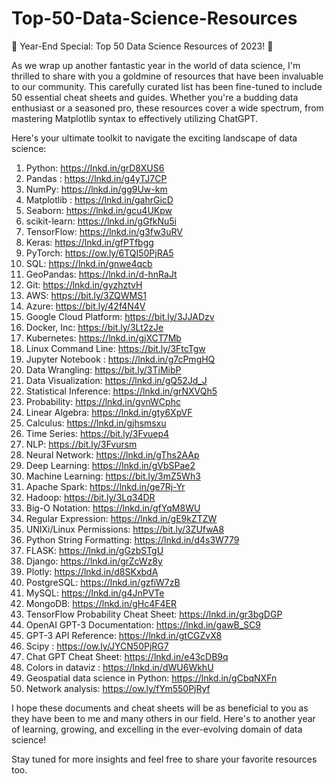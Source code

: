# Top-50-Data-Science-Resources
🌟 Year-End Special: Top 50 Data Science Resources of 2023! 🌟

As we wrap up another fantastic year in the world of data science, I'm thrilled to share with you a goldmine of resources that have been invaluable to our community. This carefully curated list has been fine-tuned to include 50 essential cheat sheets and guides. Whether you're a budding data enthusiast or a seasoned pro, these resources cover a wide spectrum, from mastering Matplotlib syntax to effectively utilizing ChatGPT.

Here's your ultimate toolkit to navigate the exciting landscape of data science:


1. Python: https://lnkd.in/grD8XUS6
2. Pandas : https://lnkd.in/g4yTJ7CP
3. NumPy: https://lnkd.in/gg9Uw-km
4. Matplotlib : https://lnkd.in/gahrGicD
5. Seaborn: https://lnkd.in/gcu4UKpw
6. scikit-learn: https://lnkd.in/gGfkNu5i
7. TensorFlow: https://lnkd.in/g3fw3uRV
8. Keras: https://lnkd.in/gfPTfbgg
9. PyTorch: https://ow.ly/6TQI50PjRA5
10. SQL: https://lnkd.in/gnwe4qcb
11. GeoPandas: https://lnkd.in/d-hnRaJt
12. Git: https://lnkd.in/gyzhztvH
13. AWS: https://bit.ly/3ZQWMS1
14. Azure: https://bit.ly/42f4N4V
15. Google Cloud Platform: https://bit.ly/3JJADzv
16. Docker, Inc: https://bit.ly/3Lt2zJe
17. Kubernetes: https://lnkd.in/gjXCT7Mb
18. Linux Command Line: https://bit.ly/3FtcTgw
19. Jupyter Notebook : https://lnkd.in/g7cPmgHQ
20. Data Wrangling: https://bit.ly/3TiMibP
21. Data Visualization: https://lnkd.in/gQ52Jd_J
22. Statistical Inference: https://lnkd.in/grNXVQh5
23. Probability: https://lnkd.in/gvnWCphc
24. Linear Algebra: https://lnkd.in/gty6XpVF
25. Calculus: https://lnkd.in/gjhsmsxu
26. Time Series: https://bit.ly/3Fvuep4
27. NLP: https://bit.ly/3Fvursm
28. Neural Network: https://lnkd.in/gThs2AAp
29. Deep Learning: https://lnkd.in/gVbSPae2
30. Machine Learning: https://bit.ly/3mZ5Wh3
31. Apache Spark: https://lnkd.in/ge7Rj-Yr
32. Hadoop: https://bit.ly/3Lq34DR
33. Big-O Notation: https://lnkd.in/gfYqM8WU
34. Regular Expression: https://lnkd.in/gE9kZTZW
35. UNIXi/Linux Permissions: https://bit.ly/3ZUfwA8
36. Python String Formatting: https://lnkd.in/d4s3W779
37. FLASK: https://lnkd.in/gGzbSTgU
38. Django: https://lnkd.in/grZcWz8y
39. Plotly: https://lnkd.in/d8SKxbdA
40. PostgreSQL: https://lnkd.in/gzfiW7zB
41. MySQL: https://lnkd.in/g4JnPVTe
42. MongoDB: https://lnkd.in/gHc4F4ER
43. TensorFlow Probability Cheat Sheet: https://lnkd.in/gr3bgDGP
44. OpenAI GPT-3 Documentation: https://lnkd.in/gawB_SC9
45. GPT-3 API Reference: https://lnkd.in/gtCGZvX8
46. Scipy : https://ow.ly/JYCN50PjRG7
47. Chat GPT Cheat Sheet: https://lnkd.in/e43cDB9q
48. Colors in dataviz : https://lnkd.in/dWU6WkhU
49. Geospatial data science in Python: https://lnkd.in/gCbqNXFn
50. Network analysis: https://ow.ly/fYm550PjRyf


I hope these documents and cheat sheets will be as beneficial to you as they have been to me and many others in our field. Here's to another year of learning, growing, and excelling in the ever-evolving domain of data science!

Stay tuned for more insights and feel free to share your favorite resources too.
